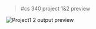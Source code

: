 > #cs 340 project 1&2 preview

![Project1 2 output preview](https://user-images.githubusercontent.com/63370853/198815237-593ac401-0072-46b1-acff-685ba3b0af4e.jpg)
